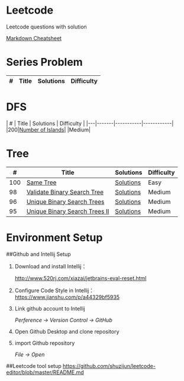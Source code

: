# Leetcode
Leetcode questions with solution

[Markdown Cheatsheet](https://github.com/adam-p/markdown-here/wiki/Markdown-Cheatsheet)

# Series Problem
| # | Title | Solutions | Difficulty |
|---|-------|-----------|------------|

# DFS
[200]: https://leetcode.com/problems/number-of-islands/
| # | Title | Solutions | Difficulty |
|---|-------|-----------|------------|
 |200|[Number of Islands][200]| |Medium|

# Tree
[100]: https://leetcode.com/problems/same-tree/
[98]: https://leetcode.com/problems/validate-binary-search-tree/
[96]: https://leetcode.com/problems/unique-binary-search-trees/
[95]: https://leetcode.com/problems/unique-binary-search-trees-ii/

| #  | Title                            | Solutions                                   | Difficulty |
|----|----------------------------------|---------------------------------------------|------|
 | 100 | [Same Tree][100] | [Solutions](../Leetcode/src/main/_100.java) | Easy |
| 98 | [Validate Binary Search Tree][98] | [Solutions](../Leetcode/src/main/_98.java)  | Medium |
 | 96 | [Unique Binary Search Trees][96] | [Solutions](../Leetcode/src/main/_96.java)  | Medium |
 | 95 | [Unique Binary Search Trees II][95] | [Solutions](../Leetcode/src/main/_95.java)  | Medium |

# Environment Setup
##Github and Intellij Setup
1. Download and install Intellij：

   http://www.520rj.com/xiazai/jetbrains-eval-reset.html
2. Configure Code Style in Intellij：
   https://www.jianshu.com/p/a44329bf5935
3. Link github account to Intellij

   *Perference -> Version Control -> GitHub*
4. Open Github Desktop and clone repository
5. import Github repository

   *File -> Open*


##Leetcode tool setup
https://github.com/shuzijun/leetcode-editor/blob/master/README.md